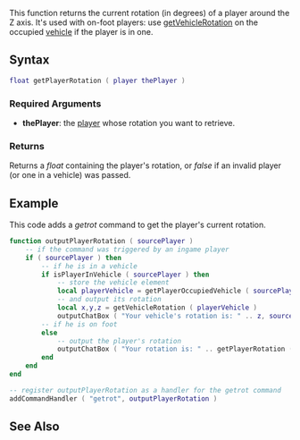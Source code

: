 This function returns the current rotation (in degrees) of a player around the Z axis. It's used with on-foot players: use [getVehicleRotation](/getVehicleRotation.md "wikilink") on the occupied [vehicle](/vehicle.md "wikilink") if the player is in one.

Syntax
------

``` lua
float getPlayerRotation ( player thePlayer )
```

### Required Arguments

-   **thePlayer**: the [player](/player.md "wikilink") whose rotation you want to retrieve.

### Returns

Returns a *float* containing the player's rotation, or *false* if an invalid player (or one in a vehicle) was passed.

Example
-------

This code adds a *getrot* command to get the player's current rotation.

``` lua
function outputPlayerRotation ( sourcePlayer )
    -- if the command was triggered by an ingame player
    if ( sourcePlayer ) then
        -- if he is in a vehicle
        if isPlayerInVehicle ( sourcePlayer ) then
            -- store the vehicle element
            local playerVehicle = getPlayerOccupiedVehicle ( sourcePlayer )
            -- and output its rotation
            local x,y,z = getVehicleRotation ( playerVehicle )
            outputChatBox ( "Your vehicle's rotation is: " .. z, sourcePlayer )
        -- if he is on foot
        else
            -- output the player's rotation
            outputChatBox ( "Your rotation is: " .. getPlayerRotation ( sourcePlayer ), sourcePlayer )
        end
    end
end

-- register outputPlayerRotation as a handler for the getrot command
addCommandHandler ( "getrot", outputPlayerRotation )
```

See Also
--------
